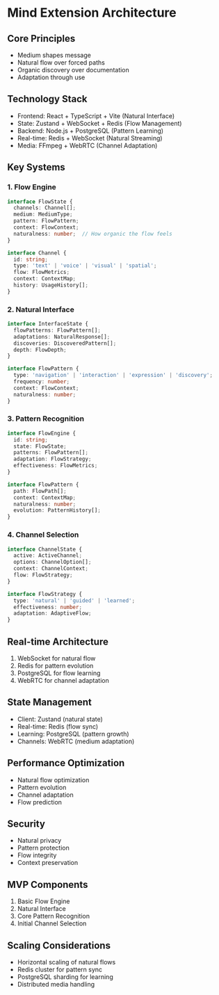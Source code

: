# Mind Extension Architecture

## Core Principles
- Medium shapes message
- Natural flow over forced paths
- Organic discovery over documentation
- Adaptation through use

## Technology Stack
- Frontend: React + TypeScript + Vite (Natural Interface)
- State: Zustand + WebSocket + Redis (Flow Management)
- Backend: Node.js + PostgreSQL (Pattern Learning)
- Real-time: Redis + WebSocket (Natural Streaming)
- Media: FFmpeg + WebRTC (Channel Adaptation)

## Key Systems

### 1. Flow Engine
```typescript
interface FlowState {
  channels: Channel[];
  medium: MediumType;
  pattern: FlowPattern;
  context: FlowContext;
  naturalness: number;  // How organic the flow feels
}

interface Channel {
  id: string;
  type: 'text' | 'voice' | 'visual' | 'spatial';
  flow: FlowMetrics;
  context: ContextMap;
  history: UsageHistory[];
}
```

### 2. Natural Interface
```typescript
interface InterfaceState {
  flowPatterns: FlowPattern[];
  adaptations: NaturalResponse[];
  discoveries: DiscoveredPattern[];
  depth: FlowDepth;
}

interface FlowPattern {
  type: 'navigation' | 'interaction' | 'expression' | 'discovery';
  frequency: number;
  context: FlowContext;
  naturalness: number;
}
```

### 3. Pattern Recognition
```typescript
interface FlowEngine {
  id: string;
  state: FlowState;
  patterns: FlowPattern[];
  adaptation: FlowStrategy;
  effectiveness: FlowMetrics;
}

interface FlowPattern {
  path: FlowPath[];
  context: ContextMap;
  naturalness: number;
  evolution: PatternHistory[];
}
```

### 4. Channel Selection
```typescript
interface ChannelState {
  active: ActiveChannel;
  options: ChannelOption[];
  context: ChannelContext;
  flow: FlowStrategy;
}

interface FlowStrategy {
  type: 'natural' | 'guided' | 'learned';
  effectiveness: number;
  adaptation: AdaptiveFlow;
}
```

## Real-time Architecture
1. WebSocket for natural flow
2. Redis for pattern evolution
3. PostgreSQL for flow learning
4. WebRTC for channel adaptation

## State Management
- Client: Zustand (natural state)
- Real-time: Redis (flow sync)
- Learning: PostgreSQL (pattern growth)
- Channels: WebRTC (medium adaptation)

## Performance Optimization
- Natural flow optimization
- Pattern evolution
- Channel adaptation
- Flow prediction

## Security
- Natural privacy
- Pattern protection
- Flow integrity
- Context preservation

## MVP Components
1. Basic Flow Engine
2. Natural Interface
3. Core Pattern Recognition
4. Initial Channel Selection

## Scaling Considerations
- Horizontal scaling of natural flows
- Redis cluster for pattern sync
- PostgreSQL sharding for learning
- Distributed media handling 
